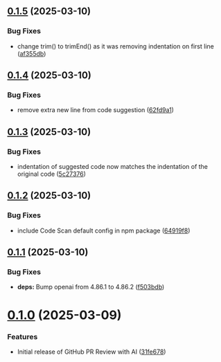 ## [0.1.5](https://github.com/laserburst/sf-ami/compare/0.1.4...0.1.5) (2025-03-10)

### Bug Fixes

- change trim() to trimEnd() as it was removing indentation on first line ([af355db](https://github.com/laserburst/sf-ami/commit/af355db18908586ced5eb06e78762e03d7f39c50))

## [0.1.4](https://github.com/laserburst/sf-ami/compare/0.1.3...0.1.4) (2025-03-10)

### Bug Fixes

- remove extra new line from code suggestion ([62fd9a1](https://github.com/laserburst/sf-ami/commit/62fd9a12cc2fdab214111cdfa503a6031a1d64e7))

## [0.1.3](https://github.com/laserburst/sf-ami/compare/0.1.2...0.1.3) (2025-03-10)

### Bug Fixes

- indentation of suggested code now matches the indentation of the original code ([5c27376](https://github.com/laserburst/sf-ami/commit/5c27376270f53503f94839c617f2fa41a8ac7693))

## [0.1.2](https://github.com/laserburst/sf-ami/compare/0.1.1...0.1.2) (2025-03-10)

### Bug Fixes

- include Code Scan default config in npm package ([64919f8](https://github.com/laserburst/sf-ami/commit/64919f8cd6b8871df7ba8cb7e20b0636b7617760))

## [0.1.1](https://github.com/laserburst/sf-ami/compare/0.1.0...0.1.1) (2025-03-10)

### Bug Fixes

- **deps:** Bump openai from 4.86.1 to 4.86.2 ([f503bdb](https://github.com/laserburst/sf-ami/commit/f503bdb68c0fc12d23e07768c8cf83a2a4427dfe))

# [0.1.0](https://github.com/laserburst/sf-ami/compare/31fe678773a88732ff8b958663aec13e9c5ea848...0.1.0) (2025-03-09)

### Features

- Initial release of GitHub PR Review with AI ([31fe678](https://github.com/laserburst/sf-ami/commit/31fe678773a88732ff8b958663aec13e9c5ea848))
